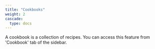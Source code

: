```yaml
---
title: "Cookbooks"
weight: 2
cascade:
  type: docs
---
```


A cookbook is a collection of recipes. You can access this feature from 'Cookbook' tab of the sidebar.
